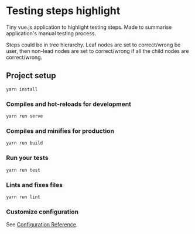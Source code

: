 # Testing steps highlight

Tiny vue.js application to highlight testing steps. Made to summarise application's manual testing process.

Steps could be in tree hierarchy. Leaf nodes are set to correct/wrong be user, then non-lead nodes are set to correct/wrong if all the child nodes are correct/wrong.

## Project setup
```
yarn install
```

### Compiles and hot-reloads for development
```
yarn run serve
```

### Compiles and minifies for production
```
yarn run build
```

### Run your tests
```
yarn run test
```

### Lints and fixes files
```
yarn run lint
```

### Customize configuration
See [Configuration Reference](https://cli.vuejs.org/config/).
